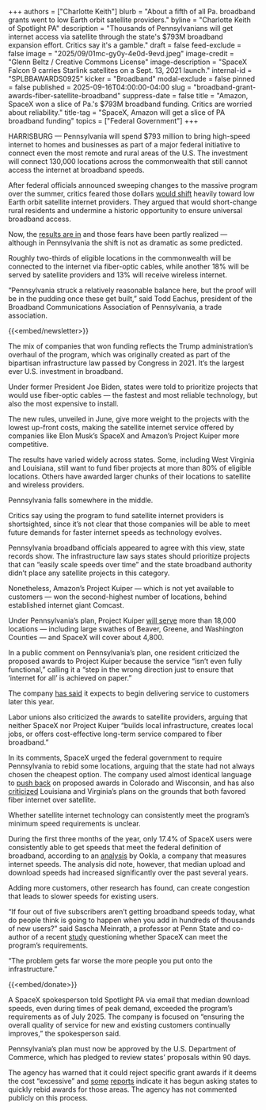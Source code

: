 +++
authors = ["Charlotte Keith"]
blurb = "About a fifth of all Pa. broadband grants went to low Earth orbit satellite providers."
byline = "Charlotte Keith of Spotlight PA"
description = "Thousands of Pennsylvanians will get internet access via satellite through the state's $793M broadband expansion effort. Critics say it's a gamble."
draft = false
feed-exclude = false
image = "2025/09/01mc-gy0y-4e0d-9evd.jpeg"
image-credit = "Glenn Beltz / Creative Commons License"
image-description = "SpaceX Falcon 9 carries Starlink satellites on a Sept. 13, 2021 launch."
internal-id = "SPLBBAWARDS0925"
kicker = "Broadband"
modal-exclude = false
pinned = false
published = 2025-09-16T04:00:00-04:00
slug = "broadband-grant-awards-fiber-satellite-broadband"
suppress-date = false
title = "Amazon, SpaceX won a slice of Pa.'s $793M broadband funding. Critics are worried about reliability."
title-tag = "SpaceX, Amazon will get a slice of PA broadband funding"
topics = ["Federal Government"]
+++

HARRISBURG — Pennsylvania will spend $793 million to bring high-speed internet to homes and businesses as part of a major federal initiative to connect even the most remote and rural areas of the U.S. The investment will connect 130,000 locations across the commonwealth that still cannot access the internet at broadband speeds.

After federal officials announced sweeping changes to the massive program over the summer, critics feared those dollars <a href="https://www.spotlightpa.org/news/2025/06/pennsylvania-broadbrand-grant-trump-rural/">would shift</a> heavily toward low Earth orbit satellite internet providers. They argued that would short-change rural residents and undermine a historic opportunity to ensure universal broadband access.

Now, the <a href="https://dced.pa.gov/download/bead-provisional-approvals-8-22-25/?wpdmdl=127494">results are in</a> and those fears have been partly realized — although in Pennsylvania the shift is not as dramatic as some predicted.

Roughly two-thirds of eligible locations in the commonwealth will be connected to the internet via fiber-optic cables, while another 18% will be served by satellite providers and 13% will receive wireless internet.

“Pennsylvania struck a relatively reasonable balance here, but the proof will be in the pudding once these get built,” said Todd Eachus, president of the Broadband Communications Association of Pennsylvania, a trade association.

{{<embed/newsletter>}}

The mix of companies that won funding reflects the Trump administration’s overhaul of the program, which was originally created as part of the bipartisan infrastructure law passed by Congress in 2021. It’s the largest ever U.S. investment in broadband.

Under former President Joe Biden, states were told to prioritize projects that would use fiber-optic cables — the fastest and most reliable technology, but also the most expensive to install.

The new rules, unveiled in June, give more weight to the projects with the lowest up-front costs, making the satellite internet service offered by companies like Elon Musk’s SpaceX and Amazon’s Project Kuiper more competitive.

The results have varied widely across states. Some, including West Virginia and Louisiana, still want to fund fiber projects at more than 80% of eligible locations. Others have awarded larger chunks of their locations to satellite and wireless providers.

Pennsylvania falls somewhere in the middle.

Critics say using the program to fund satellite internet providers is shortsighted, since it’s not clear that those companies will be able to meet future demands for faster internet speeds as technology evolves.

Pennsylvania broadband officials appeared to agree with this view, state records show. The infrastructure law says states should prioritize projects that can “easily scale speeds over time” and the state broadband authority didn’t place any satellite projects in this category.

Nonetheless, Amazon’s Project Kuiper — which is not yet available to customers — won the second-highest number of locations, behind established internet giant Comcast.

Under Pennsylvania’s plan, Project Kuiper <a href="https://experience.arcgis.com/experience/7cafb0b5d9444eb18d0873c8afaafb86/">will serve</a> more than 18,000 locations — including large swathes of Beaver, Greene, and Washington Counties —&nbsp;and SpaceX will cover about 4,800.

In a public comment on Pennsylvania’s plan, one resident criticized the proposed awards to Project Kuiper because the service “isn’t even fully functional,” calling it a “step in the wrong direction just to ensure that ‘internet for all’ is achieved on paper.”

The company <a href="https://www.aboutamazon.com/news/innovation-at-amazon/project-kuiper-satellite-internet-first-launch">has said</a> it expects to begin delivering service to customers later this year.

Labor unions also criticized the awards to satellite providers, arguing that neither SpaceX nor Project Kuiper “builds local infrastructure, creates local jobs, or offers cost-effective long-term service compared to fiber broadband.”

In its comments, SpaceX urged the federal government to require Pennsylvania to rebid some locations, arguing that the state had not always chosen the cheapest option. The company used almost identical language to <a href="https://www.pcmag.com/news/spacex-to-colorado-youre-spending-too-much-on-fiber-internet-why-not-starlink">push back</a> on proposed awards in Colorado and Wisconsin, and has also <a href="https://broadbandbreakfast.com/spacex-wants-louisianas-bead-plan-reversed/">criticized</a> Louisiana and Virginia’s plans on the grounds that both favored fiber internet over satellite.

Whether satellite internet technology can consistently meet the program’s minimum speed requirements is unclear.

During the first three months of the year, only 17.4% of SpaceX users were consistently able to get speeds that meet the federal definition of broadband, according to an <a href="https://www.ookla.com/articles/starlink-us-performance-2025">analysis</a> by Ookla, a company that measures internet speeds. The analysis did note, however, that median upload and download speeds had increased significantly over the past several years.

Adding more customers, other research has found, can create congestion that leads to slower speeds for existing users.

“If four out of five subscribers aren’t getting broadband speeds today, what do people think is going to happen when you add in hundreds of thousands of new users?” said Sascha Meinrath, a professor at Penn State and co-author of a recent <a href="https://thexlab.org/wp-content/uploads/2025/07/Starlink_Analysis_Working_Paper_v0.2-1.pdf">study</a> questioning whether SpaceX can meet the program’s requirements.

“The problem gets far worse the more people you put onto the infrastructure.”

{{<embed/donate>}}

A SpaceX spokesperson told Spotlight PA via email that median download speeds, even during times of peak demand, exceeded the program’s requirements as of July 2025. The company is focused on “ensuring the overall quality of service for new and existing customers continually improves,” the spokesperson said.

Pennsylvania’s plan must now be approved by the U.S. Department of Commerce, which has pledged to review states’ proposals within 90 days.

The agency has warned that it could reject specific grant awards if it deems the cost “excessive” and <a href="https://www.benton.org/blog/no-way-run-railroad">some</a> <a href="https://broadbandbreakfast.com/how-ntia-is-asking-states-to-revise-bead-plans/">reports</a> indicate it has begun asking states to quickly rebid awards for those areas. The agency has not commented publicly on this process.

